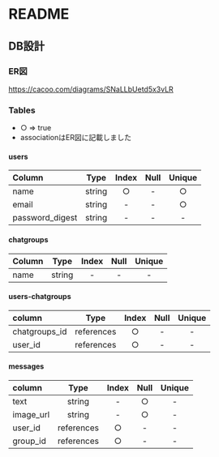 # README

## DB設計

### ER図
https://cacoo.com/diagrams/SNaLLbUetd5x3vLR

### Tables

+ ○ => true
+ associationはER図に記載しました

#### users

| Column          |  Type  | Index | Null | Unique |
|:----------------|:------:|:-----:|:----:|:------:|
| name            | string |   ○   |  -   |   ○    |
| email           | string |   -   |  -   |   ○    |
| password_digest | string |   -   |  -   |   -    |

#### chatgroups

| Column |  Type  | Index | Null | Unique |
|:-------|:------:|:-----:|:----:|:------:|
| name   | string |   -   |  -   |   -    |

#### users-chatgroups

| column        |    Type    | Index | Null | Unique |
|:--------------|:----------:|:-----:|:----:|:------:|
| chatgroups_id | references |   ○   |  -   |   -    |
| user_id       | references |   ○   |  -   |   -    |

#### messages


| column    |    Type    | Index | Null | Unique |
|:----------|:----------:|:-----:|:----:|:------:|
| text      |   string   |   -   |  ○   |   -    |
| image_url |   string   |   -   |  ○   |   -    |
| user_id   | references |   ○   |  -   |   -    |
| group_id  | references |   ○   |  -   |   -    |
